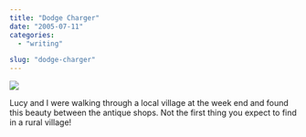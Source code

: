 ```yaml
---
title: "Dodge Charger"
date: "2005-07-11"
categories: 
  - "writing"

slug: "dodge-charger"
---
```


[![](/images/25280830_1a95e74c32_m.jpg)](http://www.flickr.com/photos/funkylarma/25280830/ "Dodge")  

Lucy and I were walking through a local village at the week end and found this beauty between the antique shops. Not the first thing you expect to find in a rural village!
